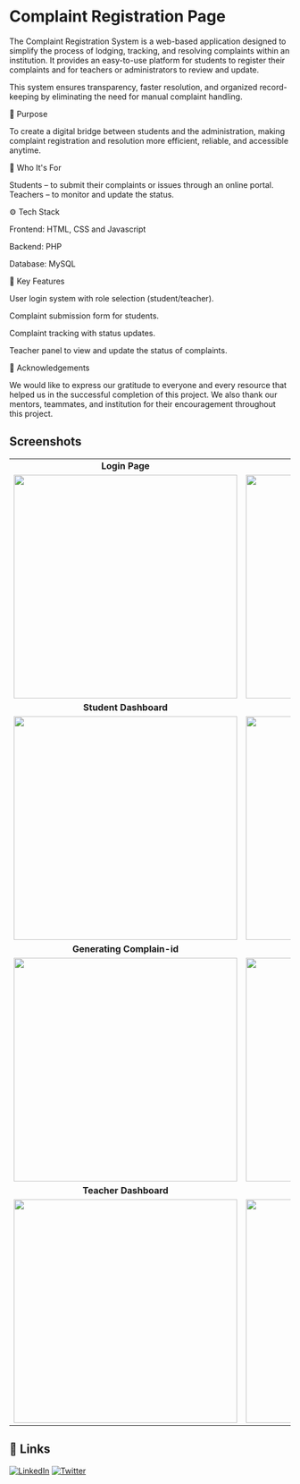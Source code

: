 # Complaint Registration Page

The Complaint Registration System is a web-based application designed to simplify the process of lodging, tracking, and resolving complaints within an institution. It provides an easy-to-use platform for students to register their complaints and for teachers or administrators to review and update.

This system ensures transparency, faster resolution, and organized record-keeping by eliminating the need for manual complaint handling.

🎯 Purpose

To create a digital bridge between students and the administration, making complaint registration and resolution more efficient, reliable, and accessible anytime.

👥 Who It's For

Students – to submit their complaints or issues through an online portal.
Teachers  – to monitor and update the status.

⚙️ Tech Stack

Frontend: HTML, CSS and Javascript

Backend: PHP

Database: MySQL

🚀 Key Features

User login system with role selection (student/teacher).

Complaint submission form for students.

Complaint tracking with status updates.

Teacher panel to view and  update the status of complaints.

🏁 Acknowledgements

We would like to express our gratitude to everyone and every resource that helped us in the successful completion of this project.
We also thank our mentors, teammates, and institution for their encouragement throughout this project.

## Screenshots
<table align="center"> <tr> <td align="center"><b>Login Page</b></td> <td align="center"><b>Login Page</b></td> </tr> <tr> <td><img src="https://github.com/user-attachments/assets/f7cf23cc-0bff-4871-ab9f-ad14f11a763e" width="400"/></td> <td><img src="https://github.com/user-attachments/assets/2cb26a36-412b-4014-9933-4106ee3c1cc6" width="400"/></td> </tr> <tr> <td align="center"><b>Student Dashboard</b></td> <td align="center"><b>Status View (Student)</b></td> </tr> <tr> <td><img src="https://github.com/user-attachments/assets/6c615c1a-e069-491c-90d9-ac90a50690a7" width="400"/></td> <td><img src="https://github.com/user-attachments/assets/6601b3d4-1ffc-4cea-91bf-a1716ffb63d6" width="400"/></td> </tr> <tr> <td align="center"><b>Generating Complain-id</b></td> <td align="center"><b>Teacher Dashboard</b></td> </tr> <tr> <td><img src="https://github.com/user-attachments/assets/07cc2bd0-1a5c-49e8-affb-2e45c646b295" width="400"/></td> <td><img src="https://github.com/user-attachments/assets/adcb3b1e-9d9f-4310-8f79-8a9895721cd1" width="400"/></td> </tr> <tr> <td align="center"><b>Teacher Dashboard</b></td> <td align="center"><b>Teacher Dashboard</b></td> </tr> <tr> <td><img src="https://github.com/user-attachments/assets/b543abc8-71e3-4fa7-8563-22e8fc9561e5" width="400"/></td> <td><img src="https://github.com/user-attachments/assets/926693c2-cf5d-4572-9a09-bcca644b85ad" width="400"/></td> </tr> </table>

## 🔗 Links

[![LinkedIn](https://img.shields.io/badge/LinkedIn-0A66C2?style=for-the-badge&logo=linkedin&logoColor=white)](https://www.linkedin.com/in/pranith-jain-5ba412349)
[![Twitter](https://img.shields.io/badge/X_(Twitter)-000000?style=for-the-badge&logo=x&logoColor=white)](https://x.com/PranithJain20?t=PihiKQXuWp-2f3AdniK4mw&s=08)
